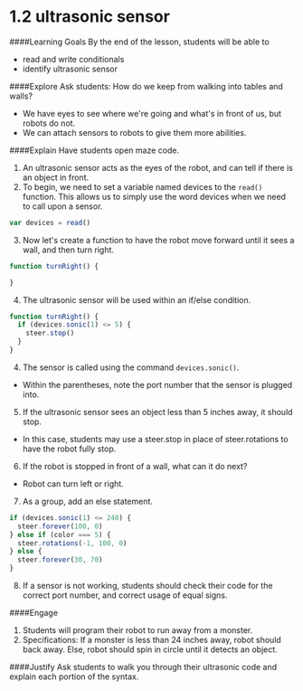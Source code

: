 # 1.2 ultrasonic sensor

####Learning Goals
By the end of the lesson, students will be able to
* read and write conditionals
* identify ultrasonic sensor

####Explore
Ask students: How do we keep from walking into tables and walls?
  + We have eyes to see where we're going and what's in front of us, but robots do not.
  + We can attach sensors to robots to give them more abilities.

####Explain
Have students open maze code.

1. An ultrasonic sensor acts as the eyes of the robot, and can tell if there is an object in front. 
2. To begin, we need to set a variable named devices to the ```read()``` function. This allows us to simply use the word devices when we need to call upon a sensor. 
```js
var devices = read()
```

3. Now let's create a function to have the robot move forward until it sees a wall, and then turn right.
```js
function turnRight() {

}
```

4. The ultrasonic sensor will be used within an if/else condition.
```js
function turnRight() {
  if (devices.sonic(1) <= 5) {
    steer.stop()
  }
}
```

4. The sensor is called using the command ```devices.sonic()```.
  + Within the parentheses, note the port number that the sensor is plugged into.
5. If the ultrasonic sensor sees an object less than 5 inches away, it should stop.
  + In this case, students may use a steer.stop in place of steer.rotations to have the robot fully stop. 
6. If the robot is stopped in front of a wall, what can it do next?
  + Robot can turn left or right.
7. As a group, add an else statement.
```js
if (devices.sonic(1) <= 240) {
  steer.forever(100, 0)
} else if (color === 5) {
  steer.rotations(-1, 100, 0)
} else {
  steer.forever(30, 70)
}
```

8. If a sensor is not working, students should check their code for the correct port number, and correct usage of equal signs.


####Engage
1. Students will program their robot to run away from a monster. 
2. Specifications: If a monster is less than 24 inches away, robot should back away. Else, robot should spin in circle until it detects an object.  

####Justify
Ask students to walk you through their ultrasonic code and explain each portion of the syntax. 
